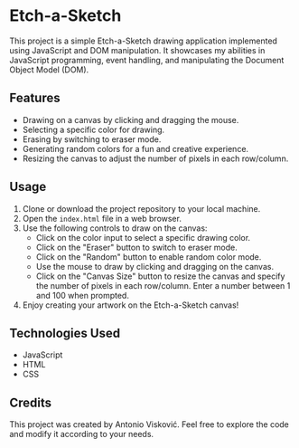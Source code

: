 # Etch-a-Sketch

This project is a simple Etch-a-Sketch drawing application implemented using JavaScript and DOM manipulation. It showcases my abilities in JavaScript programming, event handling, and manipulating the Document Object Model (DOM).

## Features

- Drawing on a canvas by clicking and dragging the mouse.
- Selecting a specific color for drawing.
- Erasing by switching to eraser mode.
- Generating random colors for a fun and creative experience.
- Resizing the canvas to adjust the number of pixels in each row/column.

## Usage

1. Clone or download the project repository to your local machine.
2. Open the `index.html` file in a web browser.
3. Use the following controls to draw on the canvas:
   - Click on the color input to select a specific drawing color.
   - Click on the "Eraser" button to switch to eraser mode.
   - Click on the "Random" button to enable random color mode.
   - Use the mouse to draw by clicking and dragging on the canvas.
   - Click on the "Canvas Size" button to resize the canvas and specify the number of pixels in each row/column. Enter a number between 1 and 100 when prompted.
4. Enjoy creating your artwork on the Etch-a-Sketch canvas!

## Technologies Used

- JavaScript
- HTML
- CSS

## Credits

This project was created by Antonio Visković. Feel free to explore the code and modify it according to your needs.